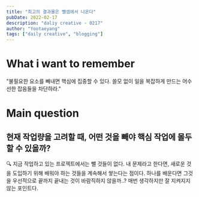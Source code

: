 ```yaml
---
title: "최고의 결과물은 뺄셈에서 나온다"
pubDate: 2022-02-17
description: "daliy creative - 0217"
author: "Yootaeyang"
tags: ["daily creative", "blogging"]
---
```


# What i want to remember

"불필요한 요소를 빼내면 핵심에 집중할 수 있다. 쓸모 없이 일을 복잡하게 만드는 어수선한 잡음들을 차단하라."

# Main question

## 현재 작업량을 고려할 때, 어떤 것을 빼야 핵심 작업에 몰두할 수 있을까?

🔍 지금 작업하고 있는 프로젝트에서는 뺄 것들이 없다. 내 문제라고 한다면, 새로운 것을 도입하기 위해 배워야 하는 것들을 계속해서 쌓는다는 점이다. 하나를 배운다면 그것을 우선적으로 끝까지 끝내는 것이 바람직하지 않을까..? 매번 생각하지만 잘 지켜지지 않는 포인트다.
